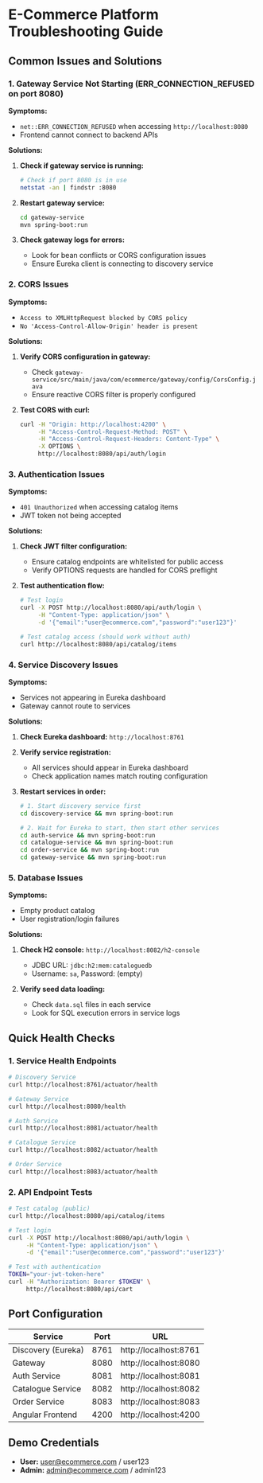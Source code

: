 # E-Commerce Platform Troubleshooting Guide

## Common Issues and Solutions

### 1. Gateway Service Not Starting (ERR_CONNECTION_REFUSED on port 8080)

**Symptoms:**
- `net::ERR_CONNECTION_REFUSED` when accessing `http://localhost:8080`
- Frontend cannot connect to backend APIs

**Solutions:**
1. **Check if gateway service is running:**
   ```bash
   # Check if port 8080 is in use
   netstat -an | findstr :8080
   ```

2. **Restart gateway service:**
   ```bash
   cd gateway-service
   mvn spring-boot:run
   ```

3. **Check gateway logs for errors:**
   - Look for bean conflicts or CORS configuration issues
   - Ensure Eureka client is connecting to discovery service

### 2. CORS Issues

**Symptoms:**
- `Access to XMLHttpRequest blocked by CORS policy`
- `No 'Access-Control-Allow-Origin' header is present`

**Solutions:**
1. **Verify CORS configuration in gateway:**
   - Check `gateway-service/src/main/java/com/ecommerce/gateway/config/CorsConfig.java`
   - Ensure reactive CORS filter is properly configured

2. **Test CORS with curl:**
   ```bash
   curl -H "Origin: http://localhost:4200" \
        -H "Access-Control-Request-Method: POST" \
        -H "Access-Control-Request-Headers: Content-Type" \
        -X OPTIONS \
        http://localhost:8080/api/auth/login
   ```

### 3. Authentication Issues

**Symptoms:**
- `401 Unauthorized` when accessing catalog items
- JWT token not being accepted

**Solutions:**
1. **Check JWT filter configuration:**
   - Ensure catalog endpoints are whitelisted for public access
   - Verify OPTIONS requests are handled for CORS preflight

2. **Test authentication flow:**
   ```bash
   # Test login
   curl -X POST http://localhost:8080/api/auth/login \
        -H "Content-Type: application/json" \
        -d '{"email":"user@ecommerce.com","password":"user123"}'
   
   # Test catalog access (should work without auth)
   curl http://localhost:8080/api/catalog/items
   ```

### 4. Service Discovery Issues

**Symptoms:**
- Services not appearing in Eureka dashboard
- Gateway cannot route to services

**Solutions:**
1. **Check Eureka dashboard:** `http://localhost:8761`
2. **Verify service registration:**
   - All services should appear in Eureka dashboard
   - Check application names match routing configuration

3. **Restart services in order:**
   ```bash
   # 1. Start discovery service first
   cd discovery-service && mvn spring-boot:run
   
   # 2. Wait for Eureka to start, then start other services
   cd auth-service && mvn spring-boot:run
   cd catalogue-service && mvn spring-boot:run
   cd order-service && mvn spring-boot:run
   cd gateway-service && mvn spring-boot:run
   ```

### 5. Database Issues

**Symptoms:**
- Empty product catalog
- User registration/login failures

**Solutions:**
1. **Check H2 console:** `http://localhost:8082/h2-console`
   - JDBC URL: `jdbc:h2:mem:cataloguedb`
   - Username: `sa`, Password: (empty)

2. **Verify seed data loading:**
   - Check `data.sql` files in each service
   - Look for SQL execution errors in service logs

## Quick Health Checks

### 1. Service Health Endpoints
```bash
# Discovery Service
curl http://localhost:8761/actuator/health

# Gateway Service
curl http://localhost:8080/health

# Auth Service
curl http://localhost:8081/actuator/health

# Catalogue Service
curl http://localhost:8082/actuator/health

# Order Service
curl http://localhost:8083/actuator/health
```

### 2. API Endpoint Tests
```bash
# Test catalog (public)
curl http://localhost:8080/api/catalog/items

# Test login
curl -X POST http://localhost:8080/api/auth/login \
     -H "Content-Type: application/json" \
     -d '{"email":"user@ecommerce.com","password":"user123"}'

# Test with authentication
TOKEN="your-jwt-token-here"
curl -H "Authorization: Bearer $TOKEN" \
     http://localhost:8080/api/cart
```

## Port Configuration

| Service | Port | URL |
|---------|------|-----|
| Discovery (Eureka) | 8761 | http://localhost:8761 |
| Gateway | 8080 | http://localhost:8080 |
| Auth Service | 8081 | http://localhost:8081 |
| Catalogue Service | 8082 | http://localhost:8082 |
| Order Service | 8083 | http://localhost:8083 |
| Angular Frontend | 4200 | http://localhost:4200 |

## Demo Credentials

- **User:** user@ecommerce.com / user123
- **Admin:** admin@ecommerce.com / admin123
